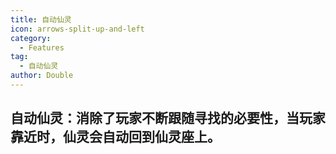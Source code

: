 ```yaml
---
title: 自动仙灵
icon: arrows-split-up-and-left
category:
  - Features
tag:
  - 自动仙灵
author: Double
---
```


## 自动仙灵：消除了玩家不断跟随寻找的必要性，当玩家靠近时，仙灵会自动回到仙灵座上。

